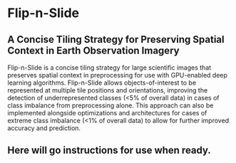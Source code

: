 # Flip-n-Slide
## A Concise Tiling Strategy for Preserving Spatial Context in Earth Observation Imagery 

Flip-n-Slide is a concise tiling strategy for large scientific images that preserves spatial context in preprocessing for use with GPU-enabled deep learning algorithms. Flip-n-Slide allows objects-of-interest to be represented at multiple tile positions and orientations, improving the detection of underrepresented classes (<5% of overall data) in cases of class imbalance from preprocessing alone. This approach can also be implemented alongside optimizations and architectures for cases of extreme class imbalance (<1% of overall data) to allow for further improved accuracy and prediction.

## Here will go instructions for use when ready.
